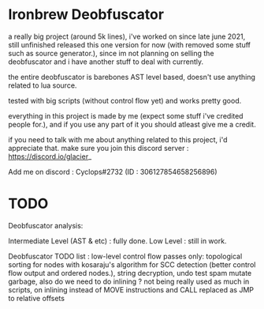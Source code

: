 # Ironbrew Deobfuscator

a really big project (around 5k lines), i've worked on since late june 2021, still unfinished
released this one version for now (with removed some stuff such as source generator.), since im not planning on selling the deobfuscator and i have another stuff to deal with currently.

the entire deobfuscator is barebones AST level based, doesn't use anything related to lua source.

tested with big scripts (without control flow yet) and works pretty good.

everything in this project is made by me (expect some stuff i've credited people for.), and if you use any part of it you should atleast give me a credit.

if you need to talk with me about anything related to this project, i'd appreciate that.
make sure you join this discord server :
https://discord.io/glacier_

Add me on discord :
Cyclops#2732 (ID : 306127854658256896)

# TODO

Deobfuscator analysis:

Intermediate Level (AST & etc) : fully done.
Low Level : still in work.

Deobfuscator TODO list : low-level control flow passes only: topological sorting for nodes with kosaraju's algorithm for SCC detection (better control flow output and ordered nodes.), string decryption, undo test spam mutate garbage,
also do we need to do inlining ? not being really used as much in scripts, on inlining instead of MOVE instructions and CALL replaced as JMP to relative offsets
